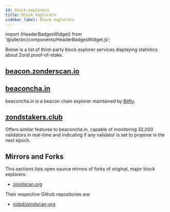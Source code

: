 ```yaml
---
id: block-explorers
title: Block explorers
sidebar_label: Block explorers
---
```


import {HeaderBadgesWidget} from '@site/src/components/HeaderBadgesWidget.js';

<HeaderBadgesWidget />

Below is a list of third-party block explorer services displaying statistics about Zond proof-of-stake.

## [beacon.zonderscan.io](https://beacon.zonderscan.io)

## [beaconcha.in](https://beaconcha.in/)

beaconcha.in is a beacon chain explorer maintained by [Bitfly](https://www.bitfly.at).

## [zondstakers.club](https://zondstakers.club/)

Offers similar features to beaconcha.in, capable of monitoring 32,000 validators in real-time and indicating if any validator is set to propose in the next epoch.

## Mirrors and Forks

This sections lists open source mirrors of forks of original, major block explorers.

- [zondscan.org](https://zondscan.org)

Their respective Github repositories are:

- [nobd/zondscan-org](https://github.com/cornucopiaa/zondscan-org)


